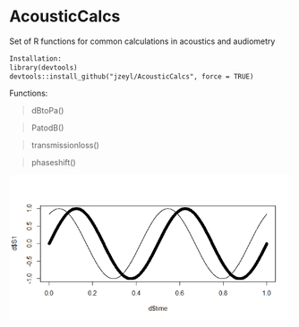 # AcousticCalcs
Set of R functions for common calculations in acoustics and audiometry

```
Installation:
library(devtools)
devtools::install_github("jzeyl/AcousticCalcs", force = TRUE)
```

Functions:
>dBtoPa()

>PatodB()

>transmissionloss()

>phaseshift()


![alt text](Rplot.png)
